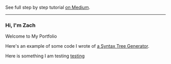 

See full step by step tutorial [on Medium](https://medium.com/@evanca/set-up-your-portfolio-website-in-less-than-10-minutes-with-github-pages-d0efa8ff56fd).
___


### Hi, I'm Zach

Welcome to My Portfolio

Here's an example of some code I wrote of [a Syntax Tree Generator](Syntax_tree_generator.md).

Here is something I am testing [testing](Sentiment_analysis_covid.md)
